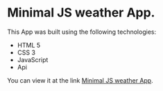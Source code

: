 # Minimal JS weather App.
This App was built using the following technologies:
- HTML 5
- CSS 3
- JavaScript
- Api

You can view it at the link [Minimal JS weather App](https://viacheslav-saprykin.github.io/js_weatherapp).
